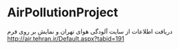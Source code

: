 # AirPollutionProject
 دریافت اطلاعات از سایت آلودگی هوای تهران و نمایش بر روی فرم
http://air.tehran.ir/Default.aspx?tabid=191
